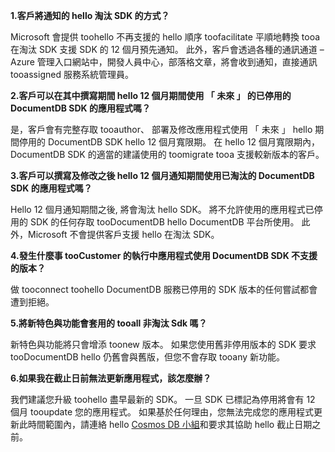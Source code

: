 **1.客戶將通知的 hello 淘汰 SDK 的方式？**

Microsoft 會提供 toohello 不再支援的 hello 順序 toofacilitate 平順地轉換 tooa 在淘汰 SDK 支援 SDK 的 12 個月預先通知。 此外，客戶會透過各種的通訊通道 – Azure 管理入口網站中，開發人員中心，部落格文章，將會收到通知，直接通訊 tooassigned 服務系統管理員。

**2.客戶可以在其中撰寫期間 hello 12 個月期間使用 「 未來 」 的已停用的 DocumentDB SDK 的應用程式嗎？** 

是，客戶會有完整存取 tooauthor、 部署及修改應用程式使用 「 未來 」 hello 期間停用的 DocumentDB SDK hello 12 個月寬限期。 在 hello 12 個月寬限期內，DocumentDB SDK 的適當的建議使用的 toomigrate tooa 支援較新版本的客戶。

**3.客戶可以撰寫及修改之後 hello 12 個月通知期間使用已淘汰的 DocumentDB SDK 的應用程式嗎？**

Hello 12 個月通知期間之後, 將會淘汰 hello SDK。 將不允許使用的應用程式已停用的 SDK 的任何存取 tooDocumentDB hello DocumentDB 平台所使用。 此外，Microsoft 不會提供客戶支援 hello 在淘汰 SDK。

**4.發生什麼事 tooCustomer 的執行中應用程式使用 DocumentDB SDK 不支援的版本？**

做 tooconnect toohello DocumentDB 服務已停用的 SDK 版本的任何嘗試都會遭到拒絕。 

**5.將新特色與功能會套用的 tooall 非淘汰 Sdk 嗎？**

新特色與功能將只會增添 toonew 版本。 如果您使用舊非停用版本的 SDK 要求 tooDocumentDB hello 仍舊會與舊版，但您不會存取 tooany 新功能。  

**6.如果我在截止日前無法更新應用程式，該怎麼辦？**

我們建議您升級 toohello 盡早最新的 SDK。 一旦 SDK 已標記為停用將會有 12 個月 tooupdate 您的應用程式。 如果基於任何理由，您無法完成您的應用程式更新此時間範圍內，請連絡 hello [Cosmos DB 小組](mailto:askcosmosdb@microsoft.com)和要求其協助 hello 截止日期之前。


